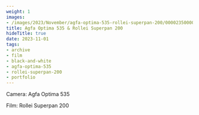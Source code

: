 ```yaml
---
weight: 1
images:
- /images/2023/November/agfa-optima-535-rollei-superpan-200/000023500007 2.jpg
title: Agfa Optima 535 & Rollei Superpan 200
hideTitle: true
date: 2023-11-01
tags:
- archive
- film
- black-and-white
- agfa-optima-535
- rollei-superpan-200
- portfolio
---
```


Camera: Agfa Optima 535

Film: Rollei Superpan 200

